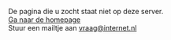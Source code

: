 
De pagina die u zocht staat niet op deze server.  
[Ga naar de homepage](/)  
Stuur een mailtje aan [vraag@internet.nl](mailto:webstukgemaakt@internet.nl)
